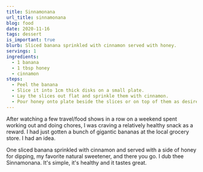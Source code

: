 ```yaml
---
title: Sinnamonana
url_title: sinnamonana
blog: food
date: 2020-11-16
tags: dessert
is_important: true
blurb: Sliced banana sprinkled with cinnamon served with honey.
servings: 1
ingredients:
  - 1 banana
  - 1 tbsp honey
  - cinnamon
steps:
  - Peel the banana
  - Slice it into 1cm thick disks on a small plate.
  - Lay the slices out flat and sprinkle them with cinnamon.
  - Pour honey onto plate beside the slices or on top of them as desired.
---
```

After watching a few travel/food shows in a row on a weekend spent working out and doing chores, I was craving a relatively healthy snack as a reward. I had just gotten a bunch of gigantic bananas at the local grocery store. I had an idea.

One sliced banana sprinkled with cinnamon and served with a side of honey for dipping, my favorite natural sweetener, and there you go. I dub thee Sinnamonana. It's simple, it's healthy and it tastes great.
